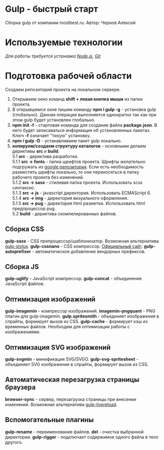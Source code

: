 # Gulp - быстрый старт
Сборка gulp от компании mostbest.ru. Автор: Чернов Алексей

# Используемые технологии
_Для работы требуется установка [Node.js](https://nodejs.org/en/), [Git](https://git-scm.com/)_

# Подготовка рабочей области
Создаем репозиторий проекта на локальном сервере.  
1. Открываем окно команд **shift + левая кнопка мыши** из папки проекта.
1. В открывшемся окне пишим команду **npm i gulp -g** - установка gulp (глобально). Данная операция выполняется однократно так как при этом gulp будет установлен глобально.  
1. **npm init -f** - стартовая команда для создание файла **package.json**. В него будет записаваться информация об установленных пакетах. Ключ **-f** означает "тихую" установку.  
1. **npm i gulp -D** - устанавливаем пакет gulp локально.
1. **копируем/создаем структуру каталогов** - основными делаем дериктивы **src** и **build**.  
5.1 **src** - дериктива разработки.  
5.1.1 **src -> fonts** - папка шрифтов проекта. Шрифты желательно подгружать из [google репозитория](https://fonts.google.com/).  Если есть необходимость разместить шрифты локально, то они переносяться в папку рабочего проекта без изменений.  
5.1.2 **src -> sass** - стилевая папка проекта. Использовать scss синтаксис.  
5.1.3 **src -> js** - javascript директория. Использовать ECMAScript 6.  
5.1.4 **src -> img** - директория визуального оформления.  
5.1.5 **src -> pug** - директория html разметки. Использовать html предпроцессор pug.  
5.2 **build** - дериктива скомпелированных файлов. 



## Сборка CSS
**gulp-sass** - CSS препроцессор/шаблонизатор. Возможная альтернатива [gulp-stylus](http://stylus-lang.com/). 
**gulp-cssnano** - CSS компрессор. [Официальный сайт](http://cssnano.co/).
**gulp-autoprefixer** - автоматическое добавление вендорных префиксов. 

## Сборка JS
**gulp-uglify** - JavaScript компрессор. 
**gulp-concat** - объединение JavaScript файлов. 

## Оптимизация изображений
**gulp-imagemin** - компрессор изображений. 
**imagemin-pngquant** - PNG плагин для gulp-imagemin.
**gulp.spritesmith** - объединяет изображения в спрайты, формирует вызов из CSS.
**gulp-cache** - формирует кэш из временных файлов. Необходим для оптимизации работы с изображениями. 

## Оптимизация SVG изображений
**gulp-svgmin** - минификация SVG/SVGO.
**gulp-svg-spritesheet** - объединяет SVG изображения в спрайты, формирует вызов из CSS.

## Автоматическая перезагрузка страницы браузера
**browser-sync** - сервер, перезагрузка страницы при внесении изменений. Возможная альтернатива [gulp-livereload](https://www.npmjs.com/package/livereload).

## Вспомогательные плагины
**gulp-rename** - переименование файлов.
**del** - очистка выбранной директории. 
**gulp-rigger** - подключает содержимое одного файла в тело другого. 
